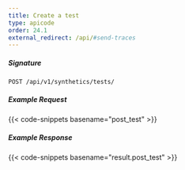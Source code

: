```yaml
---
title: Create a test
type: apicode
order: 24.1
external_redirect: /api/#send-traces
---
```


##### Signature
`POST /api/v1/synthetics/tests/`

##### Example Request

{{< code-snippets basename="post_test" >}}

##### Example Response

{{< code-snippets basename="result.post_test" >}}
